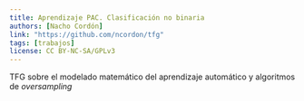 ```yaml
---
title: Aprendizaje PAC. Clasificación no binaria
authors: [Nacho Cordón]
link: "https://github.com/ncordon/tfg"
tags: [trabajos]
license: CC BY-NC-SA/GPLv3
---
```


TFG sobre el modelado matemático del aprendizaje automático y algoritmos de *oversampling*
